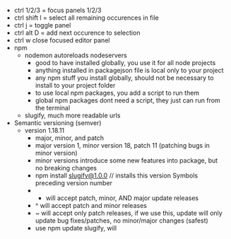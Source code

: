- ctrl 1/2/3 = focus panels 1/2/3
- ctrl shift l = select all remaining occurences in file
- ctrl j = toggle panel
- ctrl alt D = add next occurence to selection
- ctrl w close focused editor panel
- npm
  - nodemon autoreloads nodeservers
    - good to have installed globally, you use it for all node projects
    - anything installed in packagejson file is local only to your project
    - any npm stuff you install globally, should not be necessary to install to your project folder
    - to use local npm packages, you add a script to run them
    - global npm packages dont need a script, they just can run from the terminal
  - slugify, much more readable urls
- Semantic versioning (semver)
  - version 1.18.11
    - major, minor, and patch
    - major version 1, minor version 18, patch 11 (patching bugs in minor version)
    - minor versions introduce some new features into package, but no breaking changes
    - npm install slugify@1.0.0 // installs this version
      Symbols preceding version number
    - - will accept patch, minor, AND major update releases
    - ^ will accept patch and minor releases
    - ~ will accept only patch releases, if we use this, update will only update bug fixes/patches, no minor/major changes (safest)
    - use npm update slugify, will
